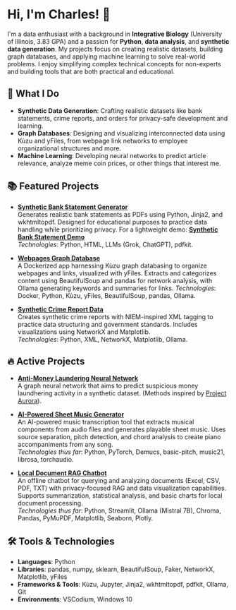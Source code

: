 # Hi, I'm Charles! 👋

I'm a data enthusiast with a background in **Integrative Biology** (University of Illinois, 3.83 GPA) and a passion for **Python**, **data analysis**, and **synthetic data generation**. My projects focus on creating realistic datasets, building graph databases, and applying machine learning to solve real-world problems. I enjoy simplifying complex technical concepts for non-experts and building tools that are both practical and educational.

## 🚀 What I Do
- **Synthetic Data Generation**: Crafting realistic datasets like bank statements, crime reports, and orders for privacy-safe development and learning.
- **Graph Databases**: Designing and visualizing interconnected data using Kùzu and yFiles, from webpage link networks to employee organizational structures and more.
- **Machine Learning**: Developing neural networks to predict article relevance, analyze meme coin prices, or other things that interest me.

## 📚 Featured Projects
- **[Synthetic Bank Statement Generator](https://github.com/ch4444rlie/SyntheticBank)**  
  Generates realistic bank statements as PDFs using Python, Jinja2, and wkhtmltopdf. Designed for educational purposes to practice data handling while prioritizing privacy.
  For a lightweight demo: [**Synthetic Bank Statement Demo**](https://synthetic-newoooooaooooaoooa.streamlit.app/)  
  *Technologies*: Python, HTML, LLMs (Grok, ChatGPT), pdfkit.

- **[Webpages Graph Database](https://github.com/ch4444rlie/WebpagesGraphDatabase)**  
  A Dockerized app harnessing Kùzu graph databasing to organize webpages and links, visualized with yFiles. Extracts and categorizes content using BeautifulSoup and pandas for network analysis, with Ollama generating keywords and summaries for links.
*Technologies*: Docker, Python, Kùzu, yFiles, BeautifulSoup, pandas, Ollama.



- **[Synthetic Crime Report Data](https://github.com/ch4444rlie/SyntheticCrimeReport)**  
  Creates synthetic crime reports with NIEM-inspired XML tagging to practice data structuring and government standards. Includes visualizations using NetworkX and Matplotlib.  
  *Technologies*: Python, XML, NetworkX, Matplotlib, Ollama.

## 🔥 Active Projects
- **[Anti-Money Laundering Neural Network](https://github.com/ch4444rlie/MoneyLaundering)**  
  A graph neural network that aims to predict suspicious money laundhering activity in a synthetic dataset.
  (Methods inspired by [Project Aurora](https://github.com/ch4444rlie/MoneyLaundering/blob/master/aml-pa.pdf)).
  
- **[AI-Powered Sheet Music Generator](https://github.com/ch4444rlie/Aiccompanist)**  
  An AI-powered music transcription tool that extracts musical components from audio files and generates playable sheet music. Uses source separation, pitch detection, and chord analysis to create piano accompaniments from any song.<br>
  *Technologies thus far*: Python, PyTorch, Demucs, basic-pitch, music21, librosa, torchaudio.

- **[Local Document RAG Chatbot](https://github.com/ch4444rlie/localchatbot)**  
  An offline chatbot for querying and analyzing documents (Excel, CSV, PDF, TXT) with privacy-focused RAG and data visualization capabilities. Supports summarization, statistical analysis, and basic charts for local document processing.  
  *Technologies thus far*: Python, Streamlit, Ollama (Mistral 7B), Chroma, Pandas, PyMuPDF, Matplotlib, Seaborn, Plotly.

## 🛠️ Tools & Technologies
- **Languages**: Python
- **Libraries**: pandas, numpy, sklearn, BeautifulSoup, Faker, NetworkX, Matplotlib, yFiles
- **Frameworks & Tools**: Kùzu, Jupyter, Jinja2, wkhtmltopdf, pdfkit, Ollama, Git
- **Environments**: VSCodium, Windows 10


